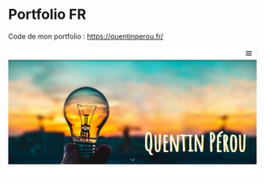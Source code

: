 # Portfolio FR

Code de mon portfolio : 
https://quentinperou.fr/

![home page](projets/web-portfolio-v2/apercu-portfolio-v2.jpg)
